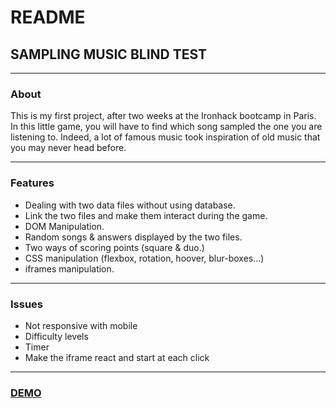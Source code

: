 # README

## SAMPLING MUSIC BLIND TEST
-----

### About

This is my first project, after two weeks at the Ironhack bootcamp in Paris. In this little game, you will have to find which song sampled the one you are listening to. Indeed, a lot of famous music took inspiration of old music that you may never head before.  

-----

### Features

- Dealing with two data files without using database.
- Link the two files and make them interact during the game.
- DOM Manipulation.
- Random songs & answers displayed by the two files.
- Two ways of scoring points (square & duo.)
- CSS manipulation (flexbox, rotation, hoover, blur-boxes...)
- iframes manipulation.

-----

### Issues

- Not responsive with mobile
- Difficulty levels
- Timer 
- Make the iframe react and start at each click

-----

### [DEMO](https://adriendev.github.io/Sampling-Music-Quizz/)
